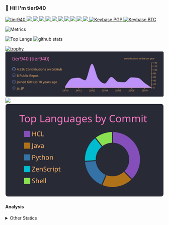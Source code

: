 ### 👋 Hi! I'm tier940

<p align="left"> 
  <a href="https://github.com/tier940/tier940/">
    <img src="https://komarev.com/ghpvc/?username=tier940" alt="tier940" />
  </a>
  <a href="http://twitter.com/tier940">
    <img height="20" src="https://img.shields.io/twitter/follow/tier940?label=Twitter&logo=twitter&style=flat" />
  </a>
  <a href="https://github.com/tier940">
    <img height="20" src="https://img.shields.io/github/followers/tier940?label=follow&logo=github&style=flat" />
  </a>
  <a href="https://www.reddit.com/user/tier940">
    <img height="20" src="https://img.shields.io/reddit/user-karma/combined/tier940?label=Reddit&logo=reddit&style=flat" />
  </a>
  <a href="https://stackoverflow.com/users/17317833/tier940">
    <img height="20" src="https://img.shields.io/stackexchange/stackoverflow/r/17317833?label=StackOverflow&logo=stack-overflow&style=flat" />
  </a>
  <a href="https://zenn.dev/tier940">
    <img height="20" src="https://zenn.badge.nikaera.com/s/tier940/likes" />
  </a>
  <a href="https://zenn.dev/tier940">
    <img height="20" src="https://zenn.badge.nikaera.com/s/tier940/followers" />
  </a>
  <a href="https://zenn.dev/tier940">
    <img height="20" src="https://zenn.badge.nikaera.com/s/tier940/articles" />
  </a>
  <a href="http://qiita.com/tier940">
    <img height="20" src="https://qiita-badge.apiapi.app/s/tier940/posts.svg" />
  </a>
  <a href="http://qiita.com/tier940">
    <img height="20" src="https://qiita-badge.apiapi.app/s/tier940/contributions.svg" />
  </a>
  <a href="https://github.com/tier940/tier940/">
    <img height="20" src="https://github.com/tier940/tier940/actions/workflows/main.yml/badge.svg" />
  </a>
  <a href="https://keybase.io/tier940">
    <img alt="Keybase PGP" src="https://img.shields.io/keybase/pgp/tier940">
  </a>
  <a href="https://keybase.io/tier940">
    <img alt="Keybase BTC" src="https://img.shields.io/keybase/btc/tier940">
  </a>
</p>

<!-- ![Metrics](https://metrics.lecoq.io/tier940) -->
![Metrics](https://github.com/tier940/tier940/blob/main/github-metrics.svg)

<p align="left"> 
  <img alt="Top Langs" height="150px" src="https://github-readme-stats.vercel.app/api/top-langs/?username=tier940&layout=compact&count_private=true&show_icons=true&show_icons=true&theme=onedark" />
  <img alt="github stats" height="150px" src="https://github-readme-stats.vercel.app/api?username=tier940&count_private=true&show_icons=true&show_icons=true&theme=onedark" />
</p>

[![trophy](https://github-profile-trophy.vercel.app/?username=tier940&theme=gruvbox)](https://github.com/ryo-ma/github-profile-trophy)
[![](https://raw.githubusercontent.com/tier940/tier940/master/profile-summary-card-output/dracula/0-profile-details.svg)](https://github.com/vn7n24fzkq/github-profile-summary-cards)
[![](https://raw.githubusercontent.com/tier940/tier940/master/profile-summary-card-output/dracula/1-repos-per-language.svg)](https://github.com/vn7n24fzkq/github-profile-summary-cards)
[![](https://raw.githubusercontent.com/tier940/tier940/master/profile-summary-card-output/dracula/2-most-commit-language.svg)](https://github.com/vn7n24fzkq/github-profile-summary-cards)

#### Analysis
<!-- <img height="150" src="https://github.com/tier940/tier940/blob/master/images/stat.svg" alt="Alternative Text"/> -->

<details>
  <summary>Other Statics</summary>
  <!--START_SECTION:waka-->
**🐱 My GitHub Data** 

> 🏆 421 Contributions in the Year 2021
 > 
> 📦 10.4 kB Used in GitHub's Storage 
 > 
> 💼 Opted to Hire
 > 
> 📜 6 Public Repositories 
 > 
> 🔑 0 Private Repositories  
 > 
**I'm an Early 🐤** 

```text
🌞 Morning    58 commits     ████░░░░░░░░░░░░░░░░░░░░░   19.08% 
🌆 Daytime    126 commits    ██████████░░░░░░░░░░░░░░░   41.45% 
🌃 Evening    88 commits     ███████░░░░░░░░░░░░░░░░░░   28.95% 
🌙 Night      32 commits     ██░░░░░░░░░░░░░░░░░░░░░░░   10.53%

```
📅 **I'm Most Productive on Saturday** 

```text
Monday       31 commits     ██░░░░░░░░░░░░░░░░░░░░░░░   10.2% 
Tuesday      23 commits     ██░░░░░░░░░░░░░░░░░░░░░░░   7.57% 
Wednesday    20 commits     █░░░░░░░░░░░░░░░░░░░░░░░░   6.58% 
Thursday     35 commits     ███░░░░░░░░░░░░░░░░░░░░░░   11.51% 
Friday       49 commits     ████░░░░░░░░░░░░░░░░░░░░░   16.12% 
Saturday     108 commits    █████████░░░░░░░░░░░░░░░░   35.53% 
Sunday       38 commits     ███░░░░░░░░░░░░░░░░░░░░░░   12.5%

```


📊 **This Week I Spent My Time On** 

```text
⌚︎ Time Zone: Asia/Tokyo

💬 Programming Languages: 
Other                    40 hrs 9 mins       ████████████████████████░   99.25% 
YAML                     13 mins             ░░░░░░░░░░░░░░░░░░░░░░░░░   0.56% 
Markdown                 2 mins              ░░░░░░░░░░░░░░░░░░░░░░░░░   0.11% 
JSON                     0 secs              ░░░░░░░░░░░░░░░░░░░░░░░░░   0.04% 
CSS                      0 secs              ░░░░░░░░░░░░░░░░░░░░░░░░░   0.03%

🔥 Editors: 
Browser                  40 hrs 8 mins       ████████████████████████░   99.19% 
VS Code                  19 mins             ░░░░░░░░░░░░░░░░░░░░░░░░░   0.81%

💻 Operating System: 
Windows                  39 hrs 14 mins      ████████████████████████░   97.0% 
Unknown OS               53 mins             ░░░░░░░░░░░░░░░░░░░░░░░░░   2.19% 
Linux                    19 mins             ░░░░░░░░░░░░░░░░░░░░░░░░░   0.81%

```

**I Mostly Code in JavaScript** 

```text
JavaScript               1 repo              ██████░░░░░░░░░░░░░░░░░░░   25.0% 
PHP                      1 repo              ██████░░░░░░░░░░░░░░░░░░░   25.0% 
HCL                      1 repo              ██████░░░░░░░░░░░░░░░░░░░   25.0% 
Lua                      1 repo              ██████░░░░░░░░░░░░░░░░░░░   25.0%

```


**Timeline**

![Chart not found](https://raw.githubusercontent.com/tier940/tier940/main/charts/bar_graph.png) 


 Last Updated on 19/12/2021
<!--END_SECTION:waka-->
</details>
